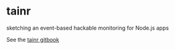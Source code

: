 tainr
=====

sketching an event-based hackable monitoring for Node.js apps

See the [tainr gitbook](http://horsed.github.io/tainr)